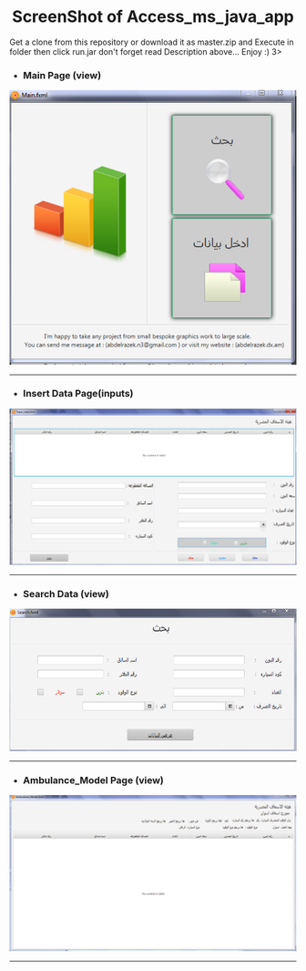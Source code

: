 <center> <h1>  ScreenShot of Access_ms_java_app </h1> </center> 

<p>  Get a clone from this repository or download it as master.zip and Execute in folder then click run.jar don't forget read Description above... Enjoy :) 3>  </p>
        
- <h3> Main Page (view) </h3>


<img title = "Main Page" src ="https://github.com/Abd-Elrazek/Access_Ms_Java_App/blob/master/pages%20of%20Program/%D8%A7%D9%84%D8%B1%D8%A6%D9%8A%D8%B3%D9%8A%D9%87.png"/> 

<hr>

- <h3> Insert Data Page(inputs) </h3>


<img title = "insert data (inputs) " src = "https://github.com/Abd-Elrazek/Access_Ms_Java_App/blob/master/pages%20of%20Program/%D8%A7%D8%AF%D8%AE%D8%A7%D9%84%20%D8%A7%D9%84%D8%A8%D9%8A%D8%A7%D9%86%D8%A7%D8%AA.png"/>

<hr>

- <h3> Search Data (view) </h3>


<img title = "page of search data from database " src = "https://github.com/Abd-Elrazek/Access_Ms_Java_App/blob/master/pages%20of%20Program/%D8%A7%D9%84%D8%A8%D8%AD%D8%AB.png" />

<hr>

- <h3> Ambulance_Model Page (view) </h3>


<img title = "Ambulance_Model View" src = "https://github.com/Abd-Elrazek/Access_Ms_Java_App/blob/master/pages%20of%20Program/%D8%B9%D8%B1%D8%B6%20%D9%86%D9%85%D9%88%D8%B2%D8%AC%20%D8%B4%D9%87%D8%B1%D9%89.png" />

<hr>
